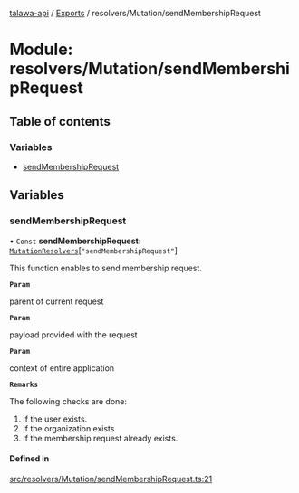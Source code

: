 [talawa-api](../README.md) / [Exports](../modules.md) / resolvers/Mutation/sendMembershipRequest

# Module: resolvers/Mutation/sendMembershipRequest

## Table of contents

### Variables

- [sendMembershipRequest](resolvers_Mutation_sendMembershipRequest.md#sendmembershiprequest)

## Variables

### sendMembershipRequest

• `Const` **sendMembershipRequest**: [`MutationResolvers`](types_generatedGraphQLTypes.md#mutationresolvers)[``"sendMembershipRequest"``]

This function enables to send membership request.

**`Param`**

parent of current request

**`Param`**

payload provided with the request

**`Param`**

context of entire application

**`Remarks`**

The following checks are done:

1. If the user exists.
2. If the organization exists
3. If the membership request already exists.

#### Defined in

[src/resolvers/Mutation/sendMembershipRequest.ts:21](https://github.com/PalisadoesFoundation/talawa-api/blob/cf57ca9/src/resolvers/Mutation/sendMembershipRequest.ts#L21)

